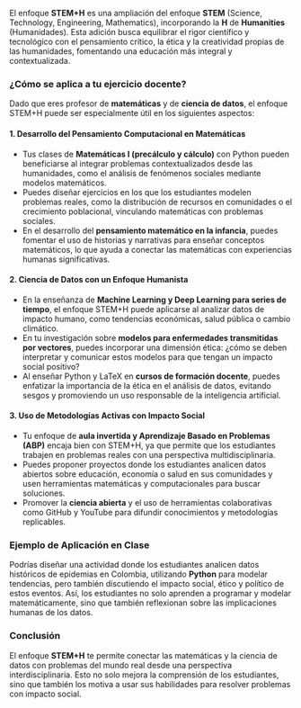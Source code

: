 El enfoque **STEM+H** es una ampliación del enfoque **STEM** (Science, Technology, Engineering, Mathematics), incorporando la **H** de **Humanities** (Humanidades). Esta adición busca equilibrar el rigor científico y tecnológico con el pensamiento crítico, la ética y la creatividad propias de las humanidades, fomentando una educación más integral y contextualizada.

### **¿Cómo se aplica a tu ejercicio docente?**  

Dado que eres profesor de **matemáticas** y de **ciencia de datos**, el enfoque STEM+H puede ser especialmente útil en los siguientes aspectos:

#### **1. Desarrollo del Pensamiento Computacional en Matemáticas**
- Tus clases de **Matemáticas I (precálculo y cálculo)** con Python pueden beneficiarse al integrar problemas contextualizados desde las humanidades, como el análisis de fenómenos sociales mediante modelos matemáticos.  
- Puedes diseñar ejercicios en los que los estudiantes modelen problemas reales, como la distribución de recursos en comunidades o el crecimiento poblacional, vinculando matemáticas con problemas sociales.  
- En el desarrollo del **pensamiento matemático en la infancia**, puedes fomentar el uso de historias y narrativas para enseñar conceptos matemáticos, lo que ayuda a conectar las matemáticas con experiencias humanas significativas.

#### **2. Ciencia de Datos con un Enfoque Humanista**
- En la enseñanza de **Machine Learning y Deep Learning para series de tiempo**, el enfoque STEM+H puede aplicarse al analizar datos de impacto humano, como tendencias económicas, salud pública o cambio climático.  
- En tu investigación sobre **modelos para enfermedades transmitidas por vectores**, puedes incorporar una dimensión ética: ¿cómo se deben interpretar y comunicar estos modelos para que tengan un impacto social positivo?  
- Al enseñar Python y LaTeX en **cursos de formación docente**, puedes enfatizar la importancia de la ética en el análisis de datos, evitando sesgos y promoviendo un uso responsable de la inteligencia artificial.

#### **3. Uso de Metodologías Activas con Impacto Social**
- Tu enfoque de **aula invertida y Aprendizaje Basado en Problemas (ABP)** encaja bien con STEM+H, ya que permite que los estudiantes trabajen en problemas reales con una perspectiva multidisciplinaria.  
- Puedes proponer proyectos donde los estudiantes analicen datos abiertos sobre educación, economía o salud en sus comunidades y usen herramientas matemáticas y computacionales para buscar soluciones.  
- Promover la **ciencia abierta** y el uso de herramientas colaborativas como GitHub y YouTube para difundir conocimientos y metodologías replicables.

### **Ejemplo de Aplicación en Clase**
Podrías diseñar una actividad donde los estudiantes analicen datos históricos de epidemias en Colombia, utilizando **Python** para modelar tendencias, pero también discutiendo el impacto social, ético y político de estos eventos. Así, los estudiantes no solo aprenden a programar y modelar matemáticamente, sino que también reflexionan sobre las implicaciones humanas de los datos.

### **Conclusión**
El enfoque **STEM+H** te permite conectar las matemáticas y la ciencia de datos con problemas del mundo real desde una perspectiva interdisciplinaria. Esto no solo mejora la comprensión de los estudiantes, sino que también los motiva a usar sus habilidades para resolver problemas con impacto social.
